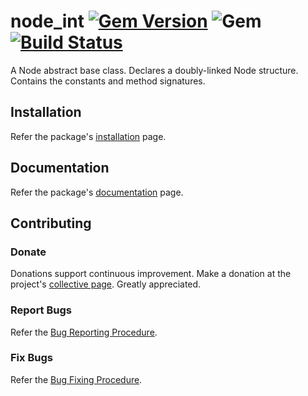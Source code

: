 # node_int [![Gem Version](https://badge.fury.io/rb/node_int.svg)](https://badge.fury.io/rb/node_int) ![Gem](https://img.shields.io/gem/dt/node_int) [![Build Status](https://travis-ci.com/Diligent-Software-LLC/node_int.svg?branch=master)](https://travis-ci.com/Diligent-Software-LLC/node_int)

A Node abstract base class. Declares a doubly-linked Node structure. Contains 
the constants and method signatures. 

## Installation

Refer the package's [installation](https://docs.diligentsoftware.org/node/packages) page.

## Documentation

Refer the package's [documentation](https://docs.diligentsoftware.org/node//documentation) page.

## Contributing

### Donate

Donations support continuous improvement. Make a donation at the project's 
[collective page](https://opencollective.com/node). Greatly appreciated.

### Report Bugs

Refer the [Bug Reporting Procedure](https://github.com/Diligent-Software-LLC/node_int/issues/1).

### Fix Bugs

Refer the [Bug Fixing Procedure](https://github.com/Diligent-Software-LLC/node_int/issues/2).

